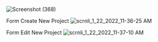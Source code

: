 ![Screenshot (368)](https://user-images.githubusercontent.com/75190387/150623673-fd1909ed-c2a5-4777-9a26-5cee7482492a.png)


Form Create New Project
![scrnli_1_22_2022_11-36-25 AM](https://user-images.githubusercontent.com/75190387/150623594-7211265e-8af2-4bcd-8d6d-a9687e562f56.png)


Form Edit New Project
![scrnli_1_22_2022_11-37-10 AM](https://user-images.githubusercontent.com/75190387/150623601-4415d4be-7311-4668-bedd-ad6455e0b8bb.png)
